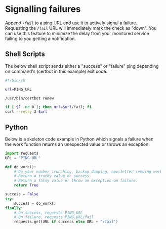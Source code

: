 # Signalling failures

Append `/fail` to a ping URL and use it to actively signal a failure.
Requesting the `/fail` URL will immediately mark the check as "down".
You can use this feature to minimize the delay from your monitored service failing
to you getting a notification.

## Shell Scripts

The below shell script sends either a "success" or "failure" ping depending on
command's (certbot in this example) exit code:

```bash
#!/bin/sh

url=PING_URL

/usr/bin/certbot renew

if [ $? -ne 0 ]; then url=$url/fail; fi
curl --retry 3 $url
```

## Python

Below is a skeleton code example in Python which signals a failure when the
work function returns an unexpected value or throws an exception:

```python
import requests
URL = "PING_URL"

def do_work():
    # Do your number crunching, backup dumping, newsletter sending work here.
    # Return a truthy value on success.
    # Return a falsy value or throw an exception on failure.
    return True

success = False
try:
    success = do_work()
finally:
    # On success, requests PING_URL
    # On failure, requests PING_URL/fail
    requests.get(URL if success else URL + "/fail")
```
